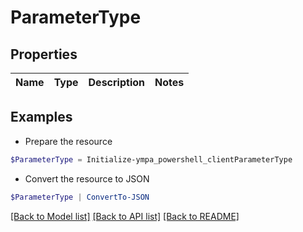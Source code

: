 # ParameterType
## Properties

Name | Type | Description | Notes
------------ | ------------- | ------------- | -------------

## Examples

- Prepare the resource
```powershell
$ParameterType = Initialize-ympa_powershell_clientParameterType 
```

- Convert the resource to JSON
```powershell
$ParameterType | ConvertTo-JSON
```

[[Back to Model list]](../README.md#documentation-for-models) [[Back to API list]](../README.md#documentation-for-api-endpoints) [[Back to README]](../README.md)

